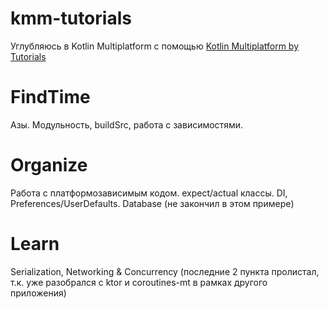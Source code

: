 # kmm-tutorials

Углубляюсь в Kotlin Multiplatform с помощью [Kotlin Multiplatform by Tutorials](https://www.raywenderlich.com/books/kotlin-multiplatform-by-tutorials)</br >

# FindTime
Азы. Модульность, buildSrc, работа с зависимостями.

# Organize
Работа с платформозависимым кодом. expect/actual классы.
DI, Preferences/UserDefaults. Database (не закончил в этом примере)

# Learn
Serialization, Networking & Concurrency (последние 2 пункта пролистал, т.к. уже разобрался с ktor и coroutines-mt в рамках другого приложения)

